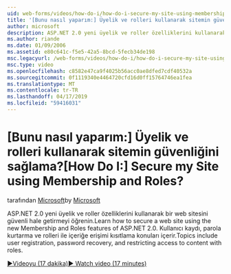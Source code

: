 ```yaml
---
uid: web-forms/videos/how-do-i/how-do-i-secure-my-site-using-membership-and-roles
title: '[Bunu nasıl yaparım:] Üyelik ve rolleri kullanarak sitemin güvenliğini sağlama? | Microsoft Docs'
author: microsoft
description: ASP.NET 2.0 yeni üyelik ve roller özelliklerini kullanarak bir web sitesini güvenli hale getirmeyi öğrenin. Kullanıcı kaydı, parola kurtarma ve restricti Konular...
ms.author: riande
ms.date: 01/09/2006
ms.assetid: e80c641c-f5e5-42a5-8bcd-5fecb34de198
msc.legacyurl: /web-forms/videos/how-do-i/how-do-i-secure-my-site-using-membership-and-roles
msc.type: video
ms.openlocfilehash: c8582e47ca9f4025b56acc0ae8dfed7cdf40532a
ms.sourcegitcommit: 0f1119340e4464720cfd16d0ff15764746ea1fea
ms.translationtype: MT
ms.contentlocale: tr-TR
ms.lasthandoff: 04/17/2019
ms.locfileid: "59416031"
---
```

# <a name="how-do-i-secure-my-site-using-membership-and-roles"></a><span data-ttu-id="69bb5-105">[Bunu nasıl yaparım:] Üyelik ve rolleri kullanarak sitemin güvenliğini sağlama?</span><span class="sxs-lookup"><span data-stu-id="69bb5-105">[How Do I:] Secure my Site using Membership and Roles?</span></span>

<span data-ttu-id="69bb5-106">tarafından [Microsoft](https://github.com/microsoft)</span><span class="sxs-lookup"><span data-stu-id="69bb5-106">by [Microsoft](https://github.com/microsoft)</span></span>

<span data-ttu-id="69bb5-107">ASP.NET 2.0 yeni üyelik ve roller özelliklerini kullanarak bir web sitesini güvenli hale getirmeyi öğrenin.</span><span class="sxs-lookup"><span data-stu-id="69bb5-107">Learn how to secure a web site using the new Membership and Roles features of ASP.NET 2.0.</span></span> <span data-ttu-id="69bb5-108">Kullanıcı kaydı, parola kurtarma ve rolleri ile içeriğe erişimi kısıtlama konuları içerir.</span><span class="sxs-lookup"><span data-stu-id="69bb5-108">Topics include user registration, password recovery, and restricting access to content with roles.</span></span>

[<span data-ttu-id="69bb5-109">&#9654;Videoyu (17 dakika)</span><span class="sxs-lookup"><span data-stu-id="69bb5-109">&#9654; Watch video (17 minutes)</span></span>](https://channel9.msdn.com/Blogs/ASP-NET-Site-Videos/how-do-i-secure-my-site-using-membership-and-roles)
